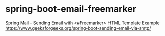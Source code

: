 # spring-boot-email-freemarker
Spring Mail - Sending Email with &lt;#Freemarker> HTML Template Example
https://www.geeksforgeeks.org/spring-boot-sending-email-via-smtp/
